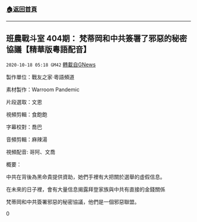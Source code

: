 ###  [:house:返回首頁](https://github.com/ourhimalayas/txt)
---

## 班農戰斗室 404期： 梵蒂岡和中共簽署了邪惡的秘密協議【精華版粵語配音】
`2020-10-18 05:18 GM42` [轉載自GNews](https://gnews.org/zh-hant/431581/)

製作單位：戰友之家·粵語頻道

素材製作：Warroom Pandemic

片段選取：文恩

視頻剪輯：食飽飽

字幕校對：喬巴

音頻剪輯：麻辣湯

視頻配音: 哥阿、文喬



概要：

中共在背後為黑命貴提供資助，她們手裡有大把關於選舉的虛假信息。

在未來的日子裡，會有大量信息揭露拜登家族與中共有直接的金錢關係

梵蒂岡和中共簽署邪惡的秘密協議，他們是一個邪惡聯盟。

0
